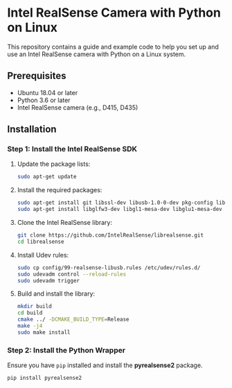 # Intel RealSense Camera with Python on Linux

This repository contains a guide and example code to help you set up and use an Intel RealSense camera with Python on a Linux system.

## Prerequisites

- Ubuntu 18.04 or later
- Python 3.6 or later
- Intel RealSense camera (e.g., D415, D435)

## Installation

### Step 1: Install the Intel RealSense SDK

1. Update the package lists:
    ```sh
    sudo apt-get update
    ```

2. Install the required packages:
    ```sh
    sudo apt-get install git libssl-dev libusb-1.0-0-dev pkg-config libgtk-3-dev
    sudo apt-get install libglfw3-dev libgl1-mesa-dev libglu1-mesa-dev at
    ```

3. Clone the Intel RealSense library:
    ```sh
    git clone https://github.com/IntelRealSense/librealsense.git
    cd librealsense
    ```

4. Install Udev rules:
    ```sh
    sudo cp config/99-realsense-libusb.rules /etc/udev/rules.d/
    sudo udevadm control --reload-rules
    sudo udevadm trigger
    ```

5. Build and install the library:
    ```sh
    mkdir build
    cd build
    cmake ../ -DCMAKE_BUILD_TYPE=Release
    make -j4
    sudo make install
    ```

### Step 2: Install the Python Wrapper

Ensure you have `pip` installed and install the **pyrealsense2** package.
```sh
pip install pyrealsense2
```
